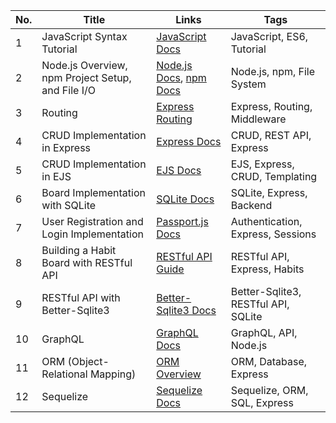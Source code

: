 | No. | Title                                      | Links                                                                                     | Tags                            |
|-----|--------------------------------------------|-------------------------------------------------------------------------------------------|---------------------------------|
| 1   | JavaScript Syntax Tutorial                 | [JavaScript Docs](https://developer.mozilla.org/en-US/docs/Web/JavaScript/Guide)          | JavaScript, ES6, Tutorial       |
| 2   | Node.js Overview, npm Project Setup, and File I/O | [Node.js Docs](https://nodejs.org/en/docs/), [npm Docs](https://docs.npmjs.com/)          | Node.js, npm, File System       |
| 3   | Routing                                    | [Express Routing](https://expressjs.com/en/guide/routing.html)                            | Express, Routing, Middleware    |
| 4   | CRUD Implementation in Express             | [Express Docs](https://expressjs.com/)                                                    | CRUD, REST API, Express         |
| 5   | CRUD Implementation in EJS                 | [EJS Docs](https://ejs.co/)                                                               | EJS, Express, CRUD, Templating  |
| 6   | Board Implementation with SQLite           | [SQLite Docs](https://sqlite.org/docs.html)                                               | SQLite, Express, Backend        |
| 7   | User Registration and Login Implementation | [Passport.js Docs](http://www.passportjs.org/)                                            | Authentication, Express, Sessions |
| 8   | Building a Habit Board with RESTful API    | [RESTful API Guide](https://restfulapi.net/)                                              | RESTful API, Express, Habits    |
| 9   | RESTful API with Better-Sqlite3            | [Better-Sqlite3 Docs](https://github.com/WiseLibs/better-sqlite3)                         | Better-Sqlite3, RESTful API, SQLite |
| 10  | GraphQL                                    | [GraphQL Docs](https://graphql.org/)                                                      | GraphQL, API, Node.js           |
| 11  | ORM (Object-Relational Mapping)            | [ORM Overview](https://www.geeksforgeeks.org/what-is-object-relational-mapping-orm/)     | ORM, Database, Express          |
| 12  | Sequelize                                  | [Sequelize Docs](https://sequelize.org/)                                                  | Sequelize, ORM, SQL, Express    |
